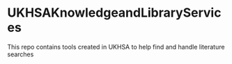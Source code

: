 # UKHSAKnowledgeandLibraryServices

This repo contains tools created in UKHSA to help find and handle literature searches 
